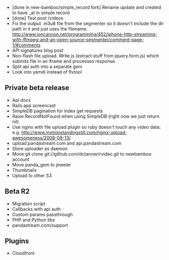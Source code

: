 * [done in new-bamboo/simple_record fork] Rename update and created to have _at in simple record
* [done] Test post /videos
* Fix the output .m3u8 file from the segmenter so it doesn't include the dir path in it and just uses the filename. http://www.ioncannon.net/programming/452/iphone-http-streaming-with-ffmpeg-and-an-open-source-segmenter/comment-page-1/#comments
* API signatures blog post
* Non-flash file upload. Write js (extract stuff from jquery.form.js) which submits file in an iframe and processes response.
* Split api auth into a separate gem
* Look into yamdi instead of flvtool

Private beta release
--------------------
* Api docs
* Rails app screencast
* SimpleDB pagination for index get requests
* Raise RecordNotFound when using SimpleDB (right now we just return nil)
* Use nginx with file upload plugin so ruby doesn't touch any video data: e.g. http://www.motionstandingstill.com/nginx-upload-awesomeness/2008-08-13/
* upload.pandastream.com and api.pandastream.com
* Store uploader as daemon
* Move git clone git://github.com/dctanner/rvideo.git to newbamboo account
* Move panda_gem to jeweler
* Thumbnails
* Upload to other S3

Beta R2
-------
* Migration script
* Callbacks with api auth
* Custom params passthrough
* PHP and Python libs
* pandastream.com/support

Plugins
-------
* Cloudfront